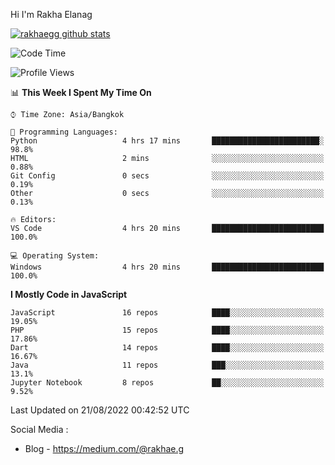 Hi I'm Rakha Elanag


[![rakhaegg github stats](https://github-readme-stats.vercel.app/api?username=rakhaegg)](https://github.com/rakhaegg/rakhaegg)




<!--START_SECTION:waka-->
![Code Time](http://img.shields.io/badge/Code%20Time-760%20hrs%2044%20mins-blue)

![Profile Views](http://img.shields.io/badge/Profile%20Views-2-blue)

📊 **This Week I Spent My Time On** 

```text
⌚︎ Time Zone: Asia/Bangkok

💬 Programming Languages: 
Python                   4 hrs 17 mins       ████████████████████████░   98.8% 
HTML                     2 mins              ░░░░░░░░░░░░░░░░░░░░░░░░░   0.88% 
Git Config               0 secs              ░░░░░░░░░░░░░░░░░░░░░░░░░   0.19% 
Other                    0 secs              ░░░░░░░░░░░░░░░░░░░░░░░░░   0.13%

🔥 Editors: 
VS Code                  4 hrs 20 mins       █████████████████████████   100.0%

💻 Operating System: 
Windows                  4 hrs 20 mins       █████████████████████████   100.0%

```

**I Mostly Code in JavaScript** 

```text
JavaScript               16 repos            ████░░░░░░░░░░░░░░░░░░░░░   19.05% 
PHP                      15 repos            ████░░░░░░░░░░░░░░░░░░░░░   17.86% 
Dart                     14 repos            ████░░░░░░░░░░░░░░░░░░░░░   16.67% 
Java                     11 repos            ███░░░░░░░░░░░░░░░░░░░░░░   13.1% 
Jupyter Notebook         8 repos             ██░░░░░░░░░░░░░░░░░░░░░░░   9.52%

```



 Last Updated on 21/08/2022 00:42:52 UTC
<!--END_SECTION:waka-->

Social Media : 
- Blog - https://medium.com/@rakhae.g
